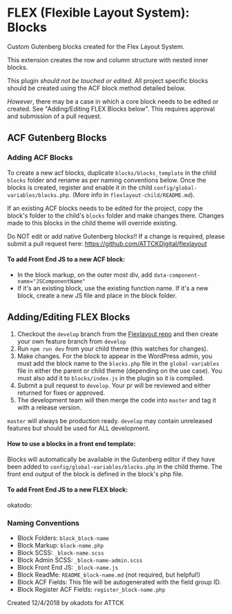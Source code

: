 # FLEX (Flexible Layout System): Blocks

Custom Gutenberg blocks created for the Flex Layout System.  

This extension creates the row and column structure with nested inner blocks. 

This plugin *should not be touched or edited*.  All project specific blocks should be created using the ACF block method detailed below. 

*However*, there may be a case in which a core block needs to be edited or created.  See "Adding/Editing FLEX Blocks below".  This requires approval and submission of a pull request.

## ACF Gutenberg Blocks

### Adding ACF Blocks
To create a new acf blocks, duplicate `blocks/blocks_template` in the child `blocks` folder and rename as per naming conventions below. Once the blocks is created, register and enable it in the child `config/global-variables/blocks.php`. (More info in `flexlayout-child/README.md`).

If an existing ACF blocks needs to be edited for the project, copy the block's folder to the child's `blocks` folder and make changes there. Changes made to this blocks in the child theme will override existing. 

Do NOT edit or add native Gutenberg blocks!! If a change is required, please submit a pull request here: https://github.com/ATTCKDigital/flexlayout


#### To add Front End JS to a new ACF block:
- In the block markup, on the outer most div, add `data-component-name="JSComponentName"`
- If it's an existing block, use the existing function name.  If it's a new block, create a new JS file and place in the block folder. 


## Adding/Editing FLEX Blocks

1. Checkout the `develop` branch from the [Flexlayout repo](https://github.com/ATTCKDigital/flexlayout) and then create your own feature branch from `develop`
2. Run `npm run dev` from your child theme (this watches for changes).
4. Make changes. For the block to appear in the WordPress admin, you must add the block name to the `blocks.php` file in the `global-variables` file in either the parent or child theme (depending on the use case). You must also add it to `blocks/index.js` in the plugin so it is compiled.
5. Submit a pull request to `develop`.  Your pr will be reviewed and either returned for fixes or approved. 
6. The development team will then merge the code into `master` and tag it with a release version.

`master` will always be production ready.  `develop` may contain unreleased features but should be used for ALL development.

#### How to use a blocks in a front end template:
Blocks will automatically be available in the Gutenberg editor if they have been added to `config/global-variables/blocks.php` in the child theme.  The front end output of the block is defined in the block's php file.


#### To add Front End JS to a new FLEX block:
okatodo:  

### Naming Conventions
- Block Folders: `block_block-name`
- Block Markup: `block-name.php`
- Block SCSS: `_block-name.scss`
- Block Admin SCSS: `_block-name-admin.scss`
- Block Front End JS: `_block-name.js`
- Block ReadMe: `README_block-name.md` (not required, but helpful!)
- Block ACF Fields: This file will be autogenerated with the field group ID.
- Block Register ACF Fields: `register_block-name.php`

Created 12/4/2018 by okadots for ATTCK

